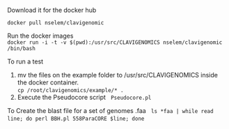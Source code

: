 Download it for the docker hub     
  
`docker pull nselem/clavigenomic`  
  
Run the docker images  
`docker run -i -t -v $(pwd):/usr/src/CLAVIGENOMICS nselem/clavigenomic /bin/bash`

To run a test  
1. mv the files on the example folder to /usr/src/CLAVIGENOMICS inside the docker container.  
`cp /root/clavigenomics/example/* .`  
2. Execute the Pseudocore script  
`Pseudocore.pl`  

To Create the blast file for a set of genomes .faa  
`ls *faa | while read line; do perl BBH.pl 558ParaCORE $line; done`  
